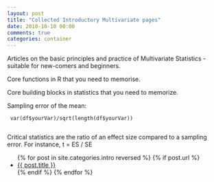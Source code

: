 ```yaml
---
layout: post
title: "Collected Introductory Multivariate pages"
date: 2010-10-10 00:00
comments: true
categories: container
---
```


<a name="top"></a>

Articles on the basic principles and practice of Multivariate Statistics - suitable for new-comers and beginners.

Core functions in R that you need to memorise.

Core building blocks in statistics that you need to memorize.

Sampling error of the mean:

```splus
 var(df$yourVar)/sqrt(length(df$yourVar))
    
```
Critical statistics are the ratio of an effect size compared to a sampling error. For instance, t = ES / SE

<ul>
  {% for post in site.categories.intro reversed %}
	{% if post.url %}
  <li><a href="{{ post.url }}">{{ post.title }}</a></li>
	{% endif %}
  {% endfor %}
</ul>
